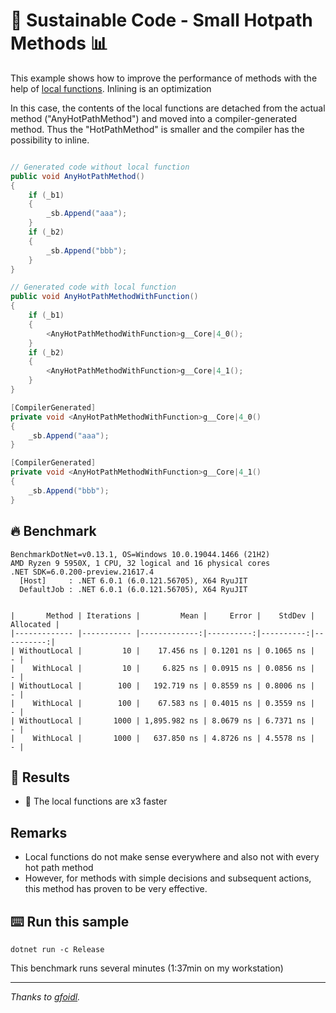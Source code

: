 # 🌳 Sustainable Code - Small Hotpath Methods 📊

This example shows how to improve the performance of methods with the help of [local functions](https://docs.microsoft.com/dotnet/csharp/programming-guide/classes-and-structs/local-functions?WT.mc_id=DT-MVP-5001507).
Inlining is an optimization

In this case, the contents of the local functions are detached from the actual method ("AnyHotPathMethod") and moved into a compiler-generated method.
Thus the "HotPathMethod" is smaller and the compiler has the possibility to inline.

```csharp

// Generated code without local function
public void AnyHotPathMethod()
{
    if (_b1)
    {
        _sb.Append("aaa");
    }
    if (_b2)
    {
        _sb.Append("bbb");
    }
}

// Generated code with local function
public void AnyHotPathMethodWithFunction()
{
    if (_b1)
    {
        <AnyHotPathMethodWithFunction>g__Core|4_0();
    }
    if (_b2)
    {
        <AnyHotPathMethodWithFunction>g__Core|4_1();
    }
}

[CompilerGenerated]
private void <AnyHotPathMethodWithFunction>g__Core|4_0()
{
    _sb.Append("aaa");
}

[CompilerGenerated]
private void <AnyHotPathMethodWithFunction>g__Core|4_1()
{
    _sb.Append("bbb");
}

```

## 🔥 Benchmark

```shell
BenchmarkDotNet=v0.13.1, OS=Windows 10.0.19044.1466 (21H2)
AMD Ryzen 9 5950X, 1 CPU, 32 logical and 16 physical cores
.NET SDK=6.0.200-preview.21617.4
  [Host]     : .NET 6.0.1 (6.0.121.56705), X64 RyuJIT
  DefaultJob : .NET 6.0.1 (6.0.121.56705), X64 RyuJIT


|       Method | Iterations |         Mean |     Error |    StdDev | Allocated |
|------------- |----------- |-------------:|----------:|----------:|----------:|
| WithoutLocal |         10 |    17.456 ns | 0.1201 ns | 0.1065 ns |         - |
|    WithLocal |         10 |     6.825 ns | 0.0915 ns | 0.0856 ns |         - |
| WithoutLocal |        100 |   192.719 ns | 0.8559 ns | 0.8006 ns |         - |
|    WithLocal |        100 |    67.583 ns | 0.4015 ns | 0.3559 ns |         - |
| WithoutLocal |       1000 | 1,895.982 ns | 8.0679 ns | 6.7371 ns |         - |
|    WithLocal |       1000 |   637.850 ns | 4.8726 ns | 4.5578 ns |         - |
```


## 🏁 Results

- 🚀 The local functions are x3 faster

## Remarks

- Local functions do not make sense everywhere and also not with every hot path method
- However, for methods with simple decisions and subsequent actions, this method has proven to be very effective.

## ⌨️ Run this sample

```shell
dotnet run -c Release
```

This benchmark runs several minutes (1:37min on my workstation)

---
*Thanks to [gfoidl](https://github.com/gfoidl).*
